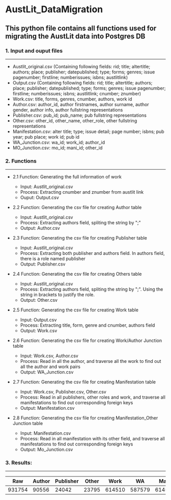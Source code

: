 # AustLit_DataMigration

## This python file contains all functions used for migrating the AustLit data into Postgres DB

### 1. Input and ouput files
----
  - Austlit_original.csv (Containing following fields: rid; title; altertitle; authors; place; publisher; datepublished; type; forms; genres; issue pagenumber; firstline; numberissues; isbns; austlitlink)
  - Output.csv (Containing following fields: rid; title; altertitle; authors; place; publisher; datepublished; type; forms; genres; issue pagenumber; firstline; numberissues; isbns; austlitlink; cnumber; znumber)
  - Work.csv: title, forms, genres, cnumber, authors, work id
  - Author.csv: author_id, author firstnames, author surname, author gender, author info, author fullstring representations
  - Publisher.csv: pub_id; pub_name; pub fullstring representations
  - Other.csv: other_id, other_name, other_role, other fullstring representations
  - Manifestation.csv: alter title; type; issue detail; page number; isbns; pub year; pub place; work id; pub id
  - WA_Junction.csv: wa_id; work_id; author_id
  - MO_Junction.csv: mo_id; mani_id; other_id

### 2. Functions 
----
  - 2.1 Function: Generating the full information of work 
    - Input: Austlit_original.csv 
    - Process: Extracting cnumber and znumber from austlit link 
    - Ouput: Output.csv 

  - 2.2 Function: Generating the csv file for creating Author table
    - Input: Austlit_original.csv 
    - Process: Extracting authors field, spliting the string by ";"
    - Output: Author.csv

  - 2.3 Function: Generating the csv file for creating Publisher table
    - Input: Austlit_original.csv 
    - Process: Extracting both publisher and authors field. In authors field, there is a role named publisher
    - Output: Publisher.csv

  - 2.4 Function: Generating the csv file for creating Others table
    - Input: Austlit_original.csv 
    - Process: Extracting authors field, spliting the string by ";". Using the string in brackets to justify the role.
    - Output: Other.csv
    
  - 2.5 Function: Generating the csv file for creating Work table
    - Input: Output.csv 
    - Process: Extracting title, form, genre and cnumber, authors field
    - Output: Work.csv

  - 2.6 Function: Generating the csv file for creating Work/Author Junction table
    - Input: Work.csv, Author.csv 
    - Process: Read in all the author, and traverse all the work to find out all the author and work pairs
    - Output: WA_Junction.csv
    
  - 2.7 Function: Generating the csv file for creating Manifestation table
    - Input: Work.csv, Publisher.csv, Other.csv 
    - Process: Read in all publishers, other roles and work, and traverse all manifestations to find out corresponding foreign keys 
    - Output: Manifestation.csv
    
  - 2.8 Function: Generating the csv file for creating Manifestation_Other Junction table
    - Input: Manifestation.csv 
    - Process: Read in all manifestation with its other field, and traverse all manifestations to find out corresponding foreign keys 
    - Output: Mo_Junction.csv
    
### 3. Results:
----
| Raw      | Author   | Publisher| Other    |Work      |WA        |Mani      |MO        |
|----------|----------|----------|----------|----------|----------|----------|----------|
|931754    |90556     |24042     | 23795    |614510    | 587579   |614510    |79013     |


